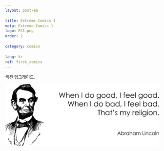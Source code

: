 ```yaml
---
layout: post-ea

title: Extreme Comics 1
meta: Extreme Comics 1
logo: EC1.png
order: 2

category: comics

lang: kr
ref: first_comics
---
```


섹션 업그레이드.

<a data-fancybox="gallery" href="/img/programming/Lincoln.png"><img src="/img/programming/Lincoln.png" alt=""></a>

